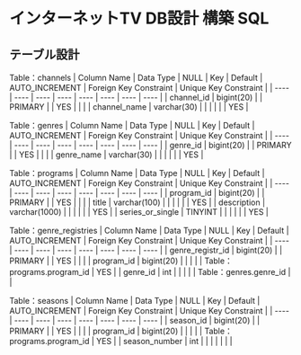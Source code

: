 # インターネットTV DB設計 構築 SQL

## テーブル設計

  Table：channels <!-- チャンネルテーブル  -->
  | Column Name | Data Type | NULL | Key | Default | AUTO_INCREMENT | Foreign Key Constraint | Unique Key Constraint |
  | ---- | ---- | ---- | ---- | ---- | ---- | ---- | ---- |
  | channel_id | bigint(20) | | PRIMARY | | YES | | |
  | channel_name | varchar(30) | | | | | | YES |

  Table：genres <!-- ジャンルテーブル  -->
  | Column Name | Data Type | NULL | Key | Default | AUTO_INCREMENT | Foreign Key Constraint | Unique Key Constraint |
  | ---- | ---- | ---- | ---- | ---- | ---- | ---- | ---- |
  | genre_id | bigint(20) | | PRIMARY | | YES | | |
  | genre_name | varchar(30) | | | | | | YES |

  Table：programs <!-- 番組テーブル  -->
  | Column Name | Data Type | NULL | Key | Default | AUTO_INCREMENT | Foreign Key Constraint | Unique Key Constraint |
  | ---- | ---- | ---- | ---- | ---- | ---- | ---- | ---- |
  | program_id  | bigint(20) | | PRIMARY | | YES | | |
  | title  | varchar(100) | | | | | | YES |
  | description   | varchar(1000) | | | | | | YES |
  | series_or_single   | TINYINT | | | | | | YES |

  Table：genre_registries <!-- ジャンル登録テーブル  -->
  | Column Name | Data Type | NULL | Key | Default | AUTO_INCREMENT | Foreign Key Constraint | Unique Key Constraint |
  | ---- | ---- | ---- | ---- | ---- | ---- | ---- | ---- |
  | genre_registr_id  | bigint(20) | | PRIMARY | | YES | | |
  | program_id  | bigint(20) | | | | | Table：programs.program_id | YES |
  | genre_id  | int | | | | | Table：genres.genre_id | |

  Table：seasons <!-- シーズンテーブル  -->
  | Column Name | Data Type | NULL | Key | Default | AUTO_INCREMENT | Foreign Key Constraint | Unique Key Constraint |
  | ---- | ---- | ---- | ---- | ---- | ---- | ---- | ---- |
  | season_id   | bigint(20) | | PRIMARY | | YES | | |
  | program_id   | bigint(20) | | | | | Table：programs.program_id | YES |
  | season_number   | int | | | | |  | |
